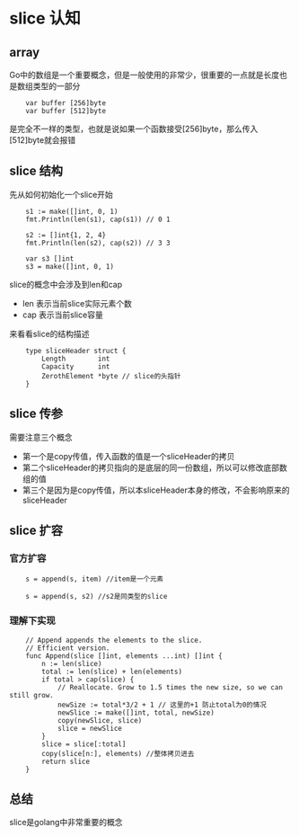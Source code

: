 # slice 认知

## array
Go中的数组是一个重要概念，但是一般使用的非常少，很重要的一点就是长度也是数组类型的一部分
```
	var buffer [256]byte
	var buffer [512]byte
```

是完全不一样的类型，也就是说如果一个函数接受[256]byte，那么传入[512]byte就会报错

## slice 结构
先从如何初始化一个slice开始
```
	s1 := make([]int, 0, 1)
	fmt.Println(len(s1), cap(s1)) // 0 1
	
	s2 := []int{1, 2, 4}
	fmt.Println(len(s2), cap(s2)) // 3 3
	
	var s3 []int
	s3 = make([]int, 0, 1)
```
slice的概念中会涉及到len和cap
* len 表示当前slice实际元素个数
* cap 表示当前slice容量

来看看slice的结构描述
```$golang
	type sliceHeader struct {
        Length        int
        Capacity      int
        ZerothElement *byte // slice的头指针
    }
```


## slice 传参
需要注意三个概念
* 第一个是copy传值，传入函数的值是一个sliceHeader的拷贝
* 第二个sliceHeader的拷贝指向的是底层的同一份数组，所以可以修改底部数组的值
* 第三个是因为是copy传值，所以本sliceHeader本身的修改，不会影响原来的sliceHeader

## slice 扩容
### 官方扩容
```$golang
	s = append(s, item) //item是一个元素
	
	s = append(s, s2) //s2是同类型的slice
```

### 理解下实现
```$golang
	// Append appends the elements to the slice.
    // Efficient version.
    func Append(slice []int, elements ...int) []int {
        n := len(slice)
        total := len(slice) + len(elements)
        if total > cap(slice) {
            // Reallocate. Grow to 1.5 times the new size, so we can still grow.
            newSize := total*3/2 + 1 // 这里的+1 防止total为0的情况
            newSlice := make([]int, total, newSize)
            copy(newSlice, slice)
            slice = newSlice
        }
        slice = slice[:total]
        copy(slice[n:], elements) //整体拷贝进去
        return slice
    }
```

## 总结
slice是golang中非常重要的概念